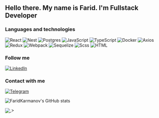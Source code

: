 ## Hello there. My name is Farid. I'm Fullstack Developer

### Languages and technologies

![React](https://img.shields.io/badge/-React-090909?style=for-the-badge&logo=react)
![Nest](https://img.shields.io/badge/-Nest-090909?style=for-the-badge&logo=nestjs)
![Postgres](https://img.shields.io/badge/-PostgresQl-090909?style=for-the-badge&logo=postgresql)
![JavaScript](https://img.shields.io/badge/-javascript-090909?style=for-the-badge&logo=javascript)
![TypeScript](https://img.shields.io/badge/-typescript-090909?style=for-the-badge&logo=typescript)
![Docker](https://img.shields.io/badge/-Docker-090909?style=for-the-badge&logo=docker)
![Axios](https://img.shields.io/badge/-axios-090909?style=for-the-badge&logo=axios)
![Redux](https://img.shields.io/badge/-Redux-090909?style=for-the-badge&logo=redux)
![Webpack](https://img.shields.io/badge/-Webpack-090909?style=for-the-badge&logo=webpack)
![Sequelize](https://img.shields.io/badge/-sequelize-090909?style=for-the-badge&logo=sequelize)
![Scss](https://img.shields.io/badge/-scss-090909?style=for-the-badge&logo=sass)
![HTML](https://img.shields.io/badge/-HTML5-090909?style=for-the-badge&logo=HTML5)

### Follow me

[![LinkedIn](https://img.shields.io/badge/-Linkedin-090909?style=for-the-badge&logo=linkedin)](https://www.linkedin.com/in/farid-karmanov-222695251/)

### Contact with me

[![Telegram](https://img.shields.io/badge/-telegram-090909?style=for-the-badge&logo=telegram)](https://karmanov0.t.me)

![FaridKarmanov's GitHub stats](https://github-readme-stats.vercel.app/api?username=FaridKarmanov&show_icons=true&theme=radical&count_private=true)

  <a align="center" href="https://github.com/PrimkY">
     <img align="center" style="background: transparent;" align="center" src="https://github-readme-stats.vercel.app/api/wakatime?username=@d0c240e8-8915-4654-9d22-ee7cea845f44&show_icons=true&hide_border=true&theme=radical&layout=compact" />
  </a>></a>
